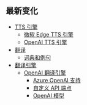 <h2 class="title">最新变化</h2>
<div class="sponsor-container"></div>

* [TTS 引擎](/updates/v3.6#tts-engines)
    * [微软 Edge TTS 引擎](/updates/v3.6#microsoft-edge-tts-engine)
    * [OpenAI TTS 引擎](/updates/v3.6#openai-tts-engine)
* [翻译](/updates/v3.6#translation)
  * [词典和例句](/updates/v3.6#dictionary-and-example-sentences)
* [翻译引擎](/updates/v3.6#translation-engine)
  * [OpenAI 翻译引擎](/updates/v3.6#openai-translator-engine)
    * [Azure OpenAI 支持](/updates/v3.6#azure-openai-support)
    * [自定义 API 端点](/updates/v3.6#customize-openai-api-endpoint)
    * [OpenAI 模型](/updates/v3.6#openai-models)
